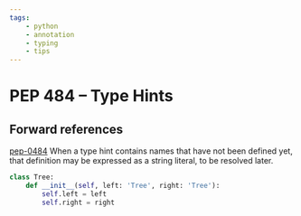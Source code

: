 ```yaml
---
tags:
    - python
    - annotation
    - typing
    - tips
---
```

# PEP 484 – Type Hints

## Forward references
[pep-0484](https://peps.python.org/pep-0484/#forward-references)
When a type hint contains names that have not been defined yet, that definition may be expressed as a string literal, to be resolved later.

```python
class Tree:
    def __init__(self, left: 'Tree', right: 'Tree'):
        self.left = left
        self.right = right
```
